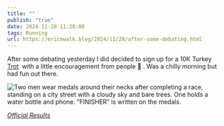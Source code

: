 ```yaml
---
title: ""
publish: "true"
date: 2024-11-28 11:28:00
tags: Running
url: https://ericmwalk.blog/2024/11/28/after-some-debating.html
---
```


After some debating yesterday I did decided to sign up for a 10K Turkey [Trot](https://strava.com/activities/13002211502)  with a little encouragement from people 🦃 . Was a chilly morning but had fun out there.

![Two men wear medals around their necks after completing a race, standing on a city street with a cloudy sky and bare trees. One holds a water bottle and phone. “FINISHER” is written on the medals.](https://ericmwalk.blog/uploads/2024/img-1041.jpeg)

*[Official Results](https://results.raceroster.com/v2/en-US/results/4fnyd2rrxvvd5tbx/detail/2pmqkpemzsc67rfd)*